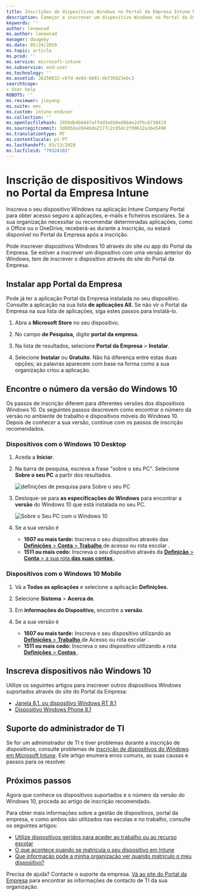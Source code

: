 ```yaml
---
title: Inscrições de dispositivos Windows no Portal da Empresa Intune Microsoft Docs
description: Começar a inscrever um dispositivo Windows no Portal da Empresa
keywords: ''
author: lenewsad
ms.author: lanewsad
manager: dougeby
ms.date: 05/24/2019
ms.topic: article
ms.prod: ''
ms.service: microsoft-intune
ms.subservice: end-user
ms.technology: ''
ms.assetid: 36250832-c6fd-4e8d-b681-de735023ebc3
searchScope:
- User help
ROBOTS: ''
ms.reviewer: jieyang
ms.suite: ems
ms.custom: intune-enduser
ms.collection: ''
ms.openlocfilehash: 1956db4b044faffdd5e010ed66de2dfbc6738419
ms.sourcegitcommit: 3d895be2844bda2177c2c85dc2f09612a1be5490
ms.translationtype: MT
ms.contentlocale: pt-PT
ms.lasthandoff: 03/13/2020
ms.locfileid: "79324101"
---
```

# <a name="windows-device-enrollment-in-intune-company-portal"></a>Inscrição de dispositivos Windows no Portal da Empresa Intune  

Inscreva o seu dispositivo Windows na aplicação Intune Company Portal para obter acesso seguro a aplicações, e-mails e ficheiros escolares. Se a sua organização necessitar ou recomendar determinadas aplicações, como o Office ou o OneDrive, receberá-as durante a inscrição, ou estará disponível no Portal da Empresa após a inscrição.  

Pode inscrever dispositivos Windows 10 através do site *ou* app do Portal da Empresa. Se estiver a inscrever um dispositivo com uma versão anterior do Windows, tem de inscrever o dispositivo através do site do Portal da Empresa.  

## <a name="install-company-portal-app"></a>Instalar app Portal da Empresa  
Pode já ter a aplicação Portal da Empresa instalada no seu dispositivo. Consulte a aplicação na sua lista __de aplicações All.__  Se não vir o Portal da Empresa na sua lista de aplicações, siga estes passos para instalá-lo.  

1. Abra a **Microsoft Store** no seu dispositivo.

2. No campo **de Pesquisa,** digite **portal da empresa.**

3. Na lista de resultados, selecione **Portal da Empresa** > **Instalar**.

4. Selecione **Instalar** ou **Gratuito**. Não há diferença entre estas duas opções; as palavras aparecem com base na forma como a sua organização criou a aplicação.  

## <a name="find-windows-10-version-number"></a>Encontre o número da versão do Windows 10  
Os passos de inscrição diferem para diferentes versões dos dispositivos Windows 10. Os seguintes passos descrevem como encontrar o número da versão no ambiente de trabalho e dispositivos móveis do Windows 10. Depois de conhecer a sua versão, continue com os passos de inscrição recomendados.  

### <a name="windows-10-desktop-devices"></a>Dispositivos com o Windows 10 Desktop  

1. Aceda a **Iniciar**.

2. Na barra de pesquisa, escreva a frase "sobre o seu PC". Selecione __Sobre o seu PC__ a partir dos resultados.  


   ![definições de pesquisa para Sobre o seu PC](media/searching_for_about_your_pc.png)  

3. Desloque-se para **as especificações do Windows** para encontrar a **versão** do Windows 10 que está instalada no seu PC.  


   ![Sobre o Seu PC com o Windows 10](media/settings_about_pc.png)  

4. Se a sua versão é  

    * __1607 ou mais tarde:__ Inscreva o seu dispositivo através das [ **Definições** > **Conta** > **Trabalho** ](enroll-windows-10-device.md#enroll-windows-10-version-1607-and-later-device)de acesso ou rota escolar .   
    * __1511 ou mais cedo:__ Inscreva o seu dispositivo através da [ **Definição** > **Conta** > a sua rota **das suas contas** ](enroll-windows-10-device.md#enroll-windows-10-version-1511-and-earlier-device).  

### <a name="windows-10-mobile-devices"></a>Dispositivos com o Windows 10 Mobile

1. Vá a __Todas as aplicações__ e selecione a aplicação __Definições.__
2. Selecione __Sistema__ > __Acerca de__.
3. Em __informações do Dispositivo,__ encontre a __versão__.  
4. Se a sua versão é  

    * __1607 ou mais tarde:__ Inscreva o seu dispositivo utilizando as [ **Definições** > **Trabalho** ](enroll-windows-10-device.md#enroll-windows-10-version-1607-and-later-device)de Acesso ou rota escolar .   
    * __1511 ou mais cedo:__ Inscreva o seu dispositivo utilizando a rota [ **Definições** > **Contas** ](enroll-windows-10-device.md#enroll-windows-10-version-1511-and-earlier-device).  

## <a name="enroll-non-windows-10-devices"></a>Inscreva dispositivos não Windows 10  
Utilize os seguintes artigos para inscrever outros dispositivos Windows suportados através do site do Portal da Empresa:   
* [Janela 8.1. ou dispositivo Windows RT 8.1](enroll-your-W81-or-rt81-windows.md)  
* [Dispositivo Windows Phone 8.1](enroll-your-wp81-windows.md)    

## <a name="it-administrator-support"></a>Suporte do administrador de TI  
Se for um administrador de TI e tiver problemas durante a inscrição de dispositivos, consulte problemas de [inscrição de dispositivos do Windows em Microsoft Intune](https://support.microsoft.com/help/4469913). Este artigo enumera erros comuns, as suas causas e passos para os resolver.  

## <a name="next-steps"></a>Próximos passos  
Agora que conhece os dispositivos suportados e o número da versão do Windows 10, proceda ao artigo de inscrição recomendado.  
 
Para obter mais informações sobre a gestão de dispositivos, portal da empresa, e como ambos são utilizados nas escolas e no trabalho, consulte os seguintes artigos:  
* [Utilize dispositivos geridos para aceder ao trabalho ou ao recurso escolar](use-managed-devices-to-get-work-done.md)  
* [O que acontece quando se matricula o seu dispositivo em Intune](what-happens-if-you-install-the-company-portal-app-and-enroll-your-device-in-intune-windows.md)  
* [Que informação pode a minha organização ver quando matriculo o meu dispositivo?](what-info-can-your-company-see-when-you-enroll-your-device-in-intune.md)  

Precisa de ajuda? Contacte o suporte da empresa. [Vá ao site do Portal da Empresa](https://go.microsoft.com/fwlink/?linkid=2010980) para encontrar as informações de contacto de TI da sua organização.  
